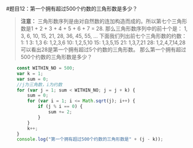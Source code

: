 #题目12：第一个拥有超过500个约数的三角形数是多少？
>**注意：** 三角形数序列是由对自然数的连加构造而成的。所以第七个三角形数是1 + 2 + 3 + 4 + 5 + 6 + 7 = 28. 那么三角形数序列中的前十个是：
        1, 3, 6, 10, 15, 21, 28, 36, 45, 55, ...
         下面我们列出前七个三角形数的约数：
        1: 1
        3: 1,3
        6: 1,2,3,6
        10: 1,2,5,10
        15: 1,3,5,15
        21: 1,3,7,21
        28: 1,2,4,7,14,28
        可以看出28是第一个拥有超过5个约数的三角形数。
        那么第一个拥有超过500个约数的三角形数是多少？     
          
```javascript
    const WITHIN_NO = 500;
    var k = 1;
    var sum = 0;
    //j为三角数，i为约数
    for (var j = 1; sum < WITHIN_NO; j = j + k) {
        sum = 0;
        for (var i = 1; i <= Math.sqrt(j); i++) {
            if (j % i == 0) {
                sum += 2;
            }
        }
        k++;
    }
    console.log("第一个拥有超过500个约数的三角形数是" + (j - k));
```
